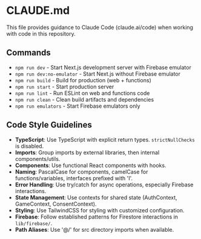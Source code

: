 # CLAUDE.md

This file provides guidance to Claude Code (claude.ai/code) when working with code in this repository.

## Commands
- `npm run dev` - Start Next.js development server with Firebase emulator
- `npm run dev:no-emulator` - Start Next.js without Firebase emulator
- `npm run build` - Build for production (web + functions)
- `npm run start` - Start production server
- `npm run lint` - Run ESLint on web and functions code
- `npm run clean` - Clean build artifacts and dependencies
- `npm run emulators` - Start Firebase emulators only

## Code Style Guidelines
- **TypeScript**: Use TypeScript with explicit return types. `strictNullChecks` is disabled.
- **Imports**: Group imports by external libraries, then internal components/utils.
- **Components**: Use functional React components with hooks.
- **Naming**: PascalCase for components, camelCase for functions/variables, interfaces prefixed with 'I'.
- **Error Handling**: Use try/catch for async operations, especially Firebase interactions.
- **State Management**: Use contexts for shared state (AuthContext, GameContext, ConsentContext).
- **Styling**: Use TailwindCSS for styling with customized configuration.
- **Firebase**: Follow established patterns for Firestore interactions in `lib/firebase/`.
- **Path Aliases**: Use '@/' for src directory imports when available.